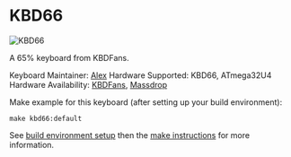 # KBD66

![KBD66](https://i.imgur.com/qtLuL2o.jpg)

A 65% keyboard from KBDFans.

Keyboard Maintainer: [Alex](https://github.com/allo-world)
Hardware Supported: KBD66, ATmega32U4
Hardware Availability: [KBDFans](https://kbdfans.cn), [Massdrop](https://www.massdrop.com/buy/kbd66-mechanical-keyboard-kit?mode=guest_open)

Make example for this keyboard (after setting up your build environment):

    make kbd66:default

See [build environment setup](https://docs.qmk.fm/build_environment_setup.html) then the [make instructions](https://docs.qmk.fm/make_instructions.html) for more information.